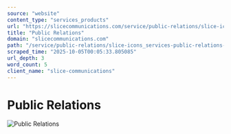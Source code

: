 ```yaml
---
source: "website"
content_type: "services_products"
url: "https://slicecommunications.com/service/public-relations/slice-icons_services-public-relations-icon-2"
title: "Public Relations"
domain: "slicecommunications.com"
path: "/service/public-relations/slice-icons_services-public-relations-icon-2"
scraped_time: "2025-10-05T00:05:33.805085"
url_depth: 3
word_count: 5
client_name: "slice-communications"
---
```


# Public Relations

![Public Relations](https://slicecommunications.com/wp-content/uploads/2019/11/Slice-Icons_Services-Public-Relations-Icon-300x300.png)